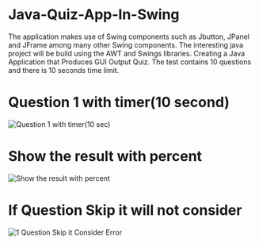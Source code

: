 # Java-Quiz-App-In-Swing
The application makes use of Swing components such as Jbutton, JPanel and JFrame among many other Swing components.
The interesting java project will be build using the AWT and Swings libraries.
Creating a Java Application that Produces GUI Output Quiz.
The test contains 10 questions and there is 10 seconds time limit.

# Question 1 with timer(10 second)
![Question 1 with timer(10 sec)](https://github.com/zaheerjmi/Java-Quiz-Game-in-Swing/assets/89310104/89066839-279d-41f9-b919-6b3d9944f5f4)

# Show the result with percent
![Show the result with percent](https://github.com/zaheerjmi/Java-Quiz-Game-in-Swing/assets/89310104/3de15bbb-69f5-42f7-8967-9ea936d76d7c)

# If Question Skip it will not consider
![1 Question Skip it Consider Error](https://github.com/zaheerjmi/Java-Quiz-Game-in-Swing/assets/89310104/1fbe454b-6586-4fa4-8f55-cb5068c2cb81)


